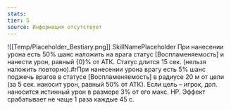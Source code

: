 ```yaml
---
stats: 
tier: S
source: Информация отсутствует
---
```

![[Temp/Placeholder_Bestiary.png]]
SkillNamePlaceholder
При нанесении урона есть 50% шанс наложить на врага статус [Воспламеняемость] и нанести урон, равный {0}% от АТК. Статус длится 15 сек. (нельзя наложить повторно).#rПри нанесении урона врагу есть 5% шанс поджечь врагов в статусе [Воспламеняемость] в радиусе 20 м от цели (за 5 сек. наносит урон, равный 50% от АТК). Если цель – игрок, доп. наносится истинный урон в размере 3% от его макс. HP. Эффект срабатывает не чаще 1 раза каждые 45 с.
